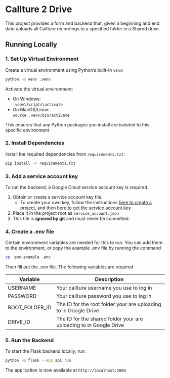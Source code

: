 # Callture 2 Drive

This project provides a form and backend that, given a beginning and end date uploads all Callture recordings to a specified folder in a Shared drive.

## Running Locally

### 1. Set Up Virtual Environment

Create a virtual environment using Python’s built-in `venv`:

```bash
python -m venv .venv
```

Activate the virtual environment:

- On Windows: \
  `.venv\Scripts\activate`
- On MacOS/Linux: \
  `source .venv/bin/activate`

This ensures that any Python packages you install are isolated to this specific environment

### 2. Install Dependencies

Install the required dependencies from `requirements.txt`:

```bash
pip install -r requirements.txt
```

### 3. **Add a service account key**

To run the backend, a Google Cloud service account key is required.

1. Obtain or create a service account key file.
   - To create your own key, follow the instructions [here to create a project](https://cloud.google.com/iam/docs/service-accounts-create), and then [here to get the service account key](https://stackoverflow.com/questions/46287267/how-can-i-get-the-file-service-account-json-for-google-translate-api)
2. Place it in the project root as `service_account.json`
3. This file is **ignored by git** and must never be committed.

### 4. Create a .env file

Certain environment variables are needed for this to run.
You can add them to the environment, or copy the example .env file by running the command

```bash
cp .env.example .env
```

Then fill out the .env file. The following variables are required

| **Variable**   | **Description**                                                    |
| -------------- | ------------------------------------------------------------------ |
| USERNAME       | Your callture username you use to log in                           |
| PASSWORD       | Your callture password you use to log in                           |
| ROOT_FOLDER_ID | The ID for the root folder your are uploading to in Google Drive   |
| DRIVE_ID       | The ID for the shared folder your are uploading to in Google Drive |

### 5. Run the Backend

To start the Flask backend locally, run:

```bash
python -m flask --app api run
```

The application is now available at `http://localhost:5000`
